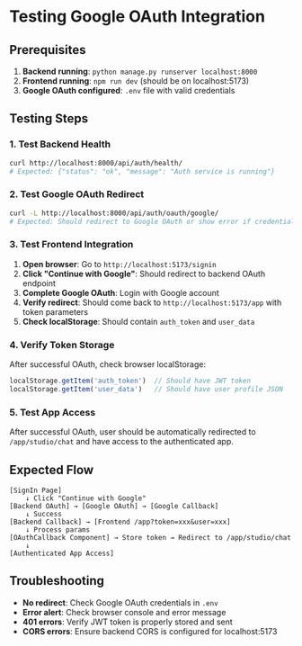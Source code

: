 # Testing Google OAuth Integration

## Prerequisites

1. **Backend running**: `python manage.py runserver localhost:8000`
2. **Frontend running**: `npm run dev` (should be on localhost:5173)
3. **Google OAuth configured**: `.env` file with valid credentials

## Testing Steps

### 1. Test Backend Health
```bash
curl http://localhost:8000/api/auth/health/
# Expected: {"status": "ok", "message": "Auth service is running"}
```

### 2. Test Google OAuth Redirect
```bash
curl -L http://localhost:8000/api/auth/oauth/google/
# Expected: Should redirect to Google OAuth or show error if credentials not configured
```

### 3. Test Frontend Integration

1. **Open browser**: Go to `http://localhost:5173/signin`
2. **Click "Continue with Google"**: Should redirect to backend OAuth endpoint
3. **Complete Google OAuth**: Login with Google account
4. **Verify redirect**: Should come back to `http://localhost:5173/app` with token parameters
5. **Check localStorage**: Should contain `auth_token` and `user_data`

### 4. Verify Token Storage

After successful OAuth, check browser localStorage:
```javascript
localStorage.getItem('auth_token')  // Should have JWT token
localStorage.getItem('user_data')   // Should have user profile JSON
```

### 5. Test App Access

After successful OAuth, user should be automatically redirected to `/app/studio/chat` and have access to the authenticated app.

## Expected Flow

```
[SignIn Page] 
    ↓ Click "Continue with Google"
[Backend OAuth] → [Google OAuth] → [Google Callback]
    ↓ Success
[Backend Callback] → [Frontend /app?token=xxx&user=xxx]
    ↓ Process params
[OAuthCallback Component] → Store token → Redirect to /app/studio/chat
    ↓ 
[Authenticated App Access]
```

## Troubleshooting

- **No redirect**: Check Google OAuth credentials in `.env`
- **Error alert**: Check browser console and error message
- **401 errors**: Verify JWT token is properly stored and sent
- **CORS errors**: Ensure backend CORS is configured for localhost:5173 